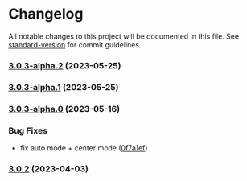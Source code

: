 # Changelog

All notable changes to this project will be documented in this file. See [standard-version](https://github.com/conventional-changelog/standard-version) for commit guidelines.

### [3.0.3-alpha.2](https://github.com/imagine10255/bear-react-carousel/compare/v3.0.3-alpha.1...v3.0.3-alpha.2) (2023-05-25)

### [3.0.3-alpha.1](https://github.com/imagine10255/bear-react-carousel/compare/v3.0.3-alpha.0...v3.0.3-alpha.1) (2023-05-25)

### [3.0.3-alpha.0](https://github.com/imagine10255/bear-react-carousel/compare/v3.0.2...v3.0.3-alpha.0) (2023-05-16)


### Bug Fixes

* fix auto mode + center mode ([0f7a1ef](https://github.com/imagine10255/bear-react-carousel/commit/0f7a1ef8c033aa37984d2abe5bfaddf5404338f7))

### [3.0.2](https://github.com/imagine10255/bear-react-carousel/compare/v3.0.1...v3.0.2) (2023-04-03)
